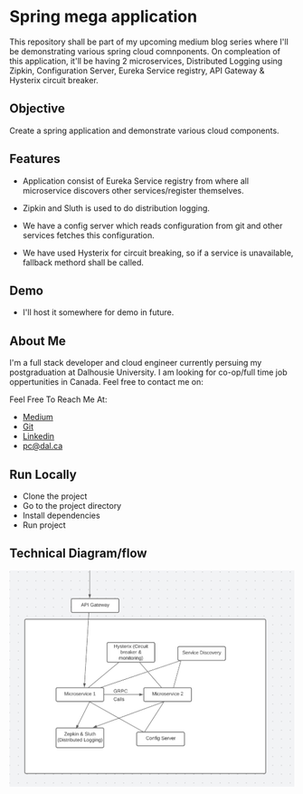 
# Spring mega application

This repository shall be part of my upcoming medium blog series where I'll be demonstrating various spring cloud comnponents. On compleation of this application, it'll be having 2 microservices, Distributed Logging using Zipkin, Configuration Server, Eureka Service registry, API Gateway & Hysterix circuit breaker.
## Objective

Create a spring application and demonstrate various cloud components.

## Features

- Application consist of Eureka Service registry from where all microservice discovers other services/register themselves.

- Zipkin and Sluth is used to do distribution logging.

- We have a config server which reads configuration from git and other services fetches this configuration.

- We have used Hysterix for circuit breaking, so if a service is unavailable, fallback methord shall be called.


## Demo

- I'll host it somewhere for demo in future.


## About Me
I'm a full stack developer and cloud engineer currently persuing my postgraduation at Dalhousie University.
I am looking for co-op/full time job oppertunities in Canada.
Feel free to contact me on:

Feel Free To Reach Me At:
- [Medium](https://medium.com/@prerakchoksi)
- [Git](https://github.com/prerak13)
- [Linkedin](https://www.linkedin.com/in/prerak13/)
- pc@dal.ca

## Run Locally

- Clone the project
- Go to the project directory
- Install dependencies
- Run project
## Technical Diagram/flow



![Diagram](https://github.com/prerak13/SpringMegaApp/blob/master/diagram.png)
